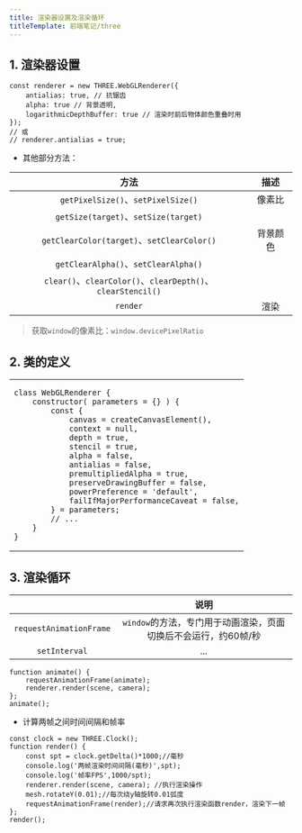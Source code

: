 ```yaml
---
title: 渲染器设置及渲染循环
titleTemplate: 前端笔记/three
---
```


## 1. 渲染器设置
```tsx
const renderer = new THREE.WebGLRenderer({
    antialias: true, // 抗锯齿
    alpha: true // 背景透明,
    logarithmicDepthBuffer: true // 渲染时前后物体颜色重叠时用
});
// 或
// renderer.antialias = true;
```

- 其他部分方法：

|                            方法                             |   描述   |
| :---------------------------------------------------------: | :------: |
|             `getPixelSize()`、`setPixelSize()`              |  像素比  |
|            `getSize(target)`、`setSize(target)`             |          |
|         `getClearColor(target)`、`setClearColor()`          | 背景颜色 |
|            `getClearAlpha()`、`setClearAlpha()`             |          |
| `clear()`、`clearColor()`、`clearDepth()`、`clearStencil()` |          |
|                          `render`                           |   渲染   |
> 获取`window`的像素比：`window.devicePixelRatio`
## 2. 类的定义
<table>
<tr>
<td>

```tsx
class WebGLRenderer {
    constructor( parameters = {} ) {
        const {
            canvas = createCanvasElement(),
            context = null,
            depth = true,
            stencil = true,
            alpha = false,
            antialias = false,
            premultipliedAlpha = true,
            preserveDrawingBuffer = false,
            powerPreference = 'default',
            failIfMajorPerformanceCaveat = false,
        } = parameters;
        // ...
    }
}
```
</td>
</tr>
</table>

## 3. 渲染循环
|                         |                              说明                               |
| :---------------------: | :-------------------------------------------------------------: |
| `requestAnimationFrame` | `window`的方法，专门用于动画渲染，页面切换后不会运行，约60帧/秒 |
|      `setInterval`      |                               ...                               |
```tsx
function animate() {
    requestAnimationFrame(animate);
    renderer.render(scene, camera);
};
animate();
```
- 计算两帧之间时间间隔和帧率
```tsx
const clock = new THREE.Clock();
function render() {
    const spt = clock.getDelta()*1000;//毫秒
    console.log('两帧渲染时间间隔(毫秒)',spt);
    console.log('帧率FPS',1000/spt);
    renderer.render(scene, camera); //执行渲染操作
    mesh.rotateY(0.01);//每次绕y轴旋转0.01弧度
    requestAnimationFrame(render);//请求再次执行渲染函数render，渲染下一帧
};
render();
```
